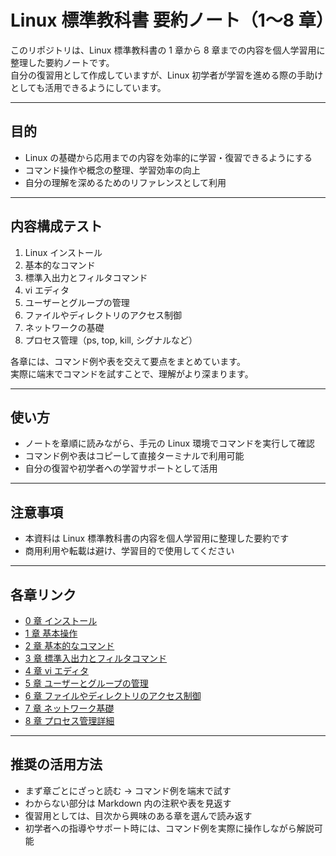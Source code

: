 # Linux 標準教科書 要約ノート（1〜8 章）

このリポジトリは、Linux 標準教科書の 1 章から 8 章までの内容を個人学習用に整理した要約ノートです。  
自分の復習用として作成していますが、Linux 初学者が学習を進める際の手助けとしても活用できるようにしています。

---

## 目的

- Linux の基礎から応用までの内容を効率的に学習・復習できるようにする
- コマンド操作や概念の整理、学習効率の向上
- 自分の理解を深めるためのリファレンスとして利用

---

## 内容構成テスト

1. Linux インストール
2. 基本的なコマンド
3. 標準入出力とフィルタコマンド
4. vi エディタ
5. ユーザーとグループの管理
6. ファイルやディレクトリのアクセス制御
7. ネットワークの基礎
8. プロセス管理（ps, top, kill, シグナルなど）

各章には、コマンド例や表を交えて要点をまとめています。  
実際に端末でコマンドを試すことで、理解がより深まります。

---

## 使い方

- ノートを章順に読みながら、手元の Linux 環境でコマンドを実行して確認
- コマンド例や表はコピーして直接ターミナルで利用可能
- 自分の復習や初学者への学習サポートとして活用

---

## 注意事項

- 本資料は Linux 標準教科書の内容を個人学習用に整理した要約です
- 商用利用や転載は避け、学習目的で使用してください

---

## 各章リンク

- [0 章 インストール](00_install.md)
- [1 章 基本操作](01_getting_started_linux.md)
- [2 章 基本的なコマンド](02_basic_commands.md)
- [3 章 標準入出力とフィルタコマンド](03_standard_io_and_filters.md)
- [4 章 vi エディタ](04_vi_editor.md)
- [5 章 ユーザーとグループの管理](05_user_and_group_management.md)
- [6 章 ファイルやディレクトリのアクセス制御](06_file_ownership_and_groups.md)
- [7 章 ネットワーク基礎](07_network_configuration_and_management.md)
- [8 章 プロセス管理詳細](08_process_management.md)

---

## 推奨の活用方法

- まず章ごとにざっと読む → コマンド例を端末で試す
- わからない部分は Markdown 内の注釈や表を見返す
- 復習用としては、目次から興味のある章を選んで読み返す
- 初学者への指導やサポート時には、コマンド例を実際に操作しながら解説可能
